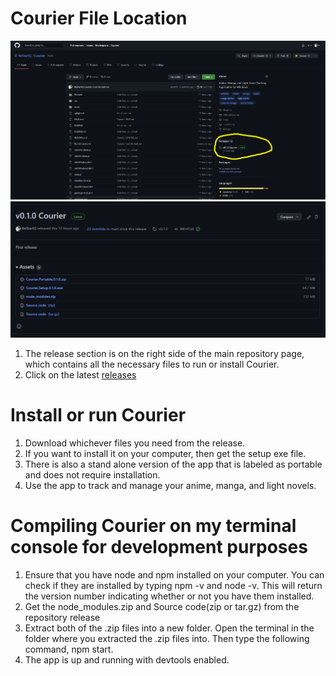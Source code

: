 # Courier File Location

![Release Location](https://github.com/ReStartQ/Courier/blob/main/Preview/ReleasesLocation.png)
![Release Preview](https://github.com/ReStartQ/Courier/blob/main/Preview/ReleasePreview.png)
1) The release section is on the right side of the main repository page, which contains all the necessary files to run or install Courier.
2) Click on the latest [releases](https://github.com/ReStartQ/Courier/releases)

# Install or run Courier
1) Download whichever files you need from the release.  
2) If you want to install it on your computer, then get the setup exe file.
3) There is also a stand alone version of the app that is labeled as portable and does not require installation.
4) Use the app to track and manage your anime, manga, and light novels.


# Compiling Courier on my terminal console for development purposes
1) Ensure that you have node and npm installed on your computer. You can check if they are installed by typing npm -v and node -v. This will return the version number 
indicating whether or not you have them installed.
2) Get the node_modules.zip and Source code(zip or tar.gz) from the repository release
3) Extract both of the .zip files into a new folder. Open the terminal in the folder where you extracted the .zip files into. Then type the following command, npm start.
4) The app is up and running with devtools enabled.
